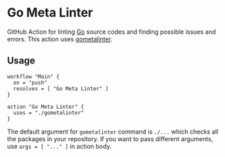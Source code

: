 # Go Meta Linter

GitHub Action for linting [Go](https://golang.org) source codes and finding possible issues and errors.
This action uses [gometalinter](https://github.com/alecthomas/gometalinter).

## Usage

```hcl
workflow "Main" {
  on = "push"
  resolves = [ "Go Meta Linter" ]
}

action "Go Meta Linter" {
  uses = "./gometalinter"
}
```

The default argument for `gometalinter` command is `./...` which checks all the packages in your repository.
If you want to pass different arguments, use `args = [ "..." ]` in action body.
